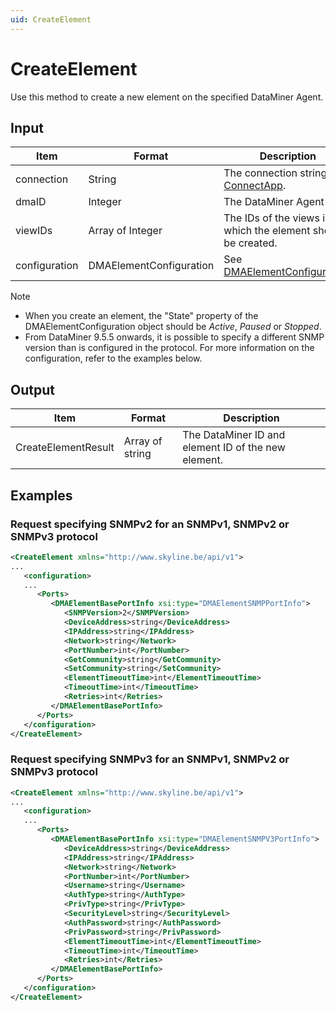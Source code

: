```yaml
---
uid: CreateElement
---
```


# CreateElement

Use this method to create a new element on the specified DataMiner Agent.

## Input

| Item          | Format                   | Description                                                                         |
|---------------|--------------------------|-------------------------------------------------------------------------------------|
| connection    | String                   | The connection string. See [ConnectApp](xref:ConnectApp).                           |
| dmaID         | Integer                  | The DataMiner Agent ID.                                                             |
| viewIDs       | Array of Integer         | The IDs of the views in which the element should be created.                        |
| configuration | DMAElementConfiguration  | See [DMAElementConfiguration](xref:DMAElementConfiguration).                        |

> [!NOTE]
>
> - When you create an element, the "State" property of the DMAElementConfiguration object should be *Active*, *Paused* or *Stopped*.
> - From DataMiner 9.5.5 onwards, it is possible to specify a different SNMP version than is configured in the protocol. For more information on the configuration, refer to the examples below.

## Output

| Item                | Format          | Description                                         |
|---------------------|-----------------|-----------------------------------------------------|
| CreateElementResult | Array of string | The DataMiner ID and element ID of the new element. |

## Examples

### Request specifying SNMPv2 for an SNMPv1, SNMPv2 or SNMPv3 protocol

```xml
<CreateElement xmlns="http://www.skyline.be/api/v1">
...
   <configuration>
   ...
      <Ports>
         <DMAElementBasePortInfo xsi:type="DMAElementSNMPPortInfo">
            <SNMPVersion>2</SNMPVersion>
            <DeviceAddress>string</DeviceAddress>
            <IPAddress>string</IPAddress>
            <Network>string</Network>
            <PortNumber>int</PortNumber>
            <GetCommunity>string</GetCommunity>
            <SetCommunity>string</SetCommunity>
            <ElementTimeoutTime>int</ElementTimeoutTime>
            <TimeoutTime>int</TimeoutTime>
            <Retries>int</Retries>
         </DMAElementBasePortInfo>
      </Ports>
   </configuration>
</CreateElement>
```

### Request specifying SNMPv3 for an SNMPv1, SNMPv2 or SNMPv3 protocol

```xml
<CreateElement xmlns="http://www.skyline.be/api/v1">
...
   <configuration>
   ...
      <Ports>
         <DMAElementBasePortInfo xsi:type="DMAElementSNMPV3PortInfo">
            <DeviceAddress>string</DeviceAddress>
            <IPAddress>string</IPAddress>
            <Network>string</Network>
            <PortNumber>int</PortNumber>
            <Username>string</Username>
            <AuthType>string</AuthType>
            <PrivType>string</PrivType>
            <SecurityLevel>string</SecurityLevel>
            <AuthPassword>string</AuthPassword>
            <PrivPassword>string</PrivPassword>
            <ElementTimeoutTime>int</ElementTimeoutTime>
            <TimeoutTime>int</TimeoutTime>
            <Retries>int</Retries>
         </DMAElementBasePortInfo>
      </Ports>
   </configuration>
</CreateElement>
```
